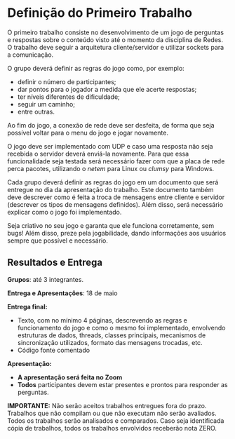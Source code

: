 # Definição do Primeiro Trabalho

O primeiro trabalho consiste no desenvolvimento de um jogo de perguntas e respostas sobre o conteúdo visto até o momento da disciplina de Redes. O trabalho deve seguir a arquitetura cliente/servidor e utilizar sockets para a comunicação.

O grupo deverá definir as regras do jogo como, por exemplo:
* definir o número de participantes;
* dar pontos para o jogador a medida que ele acerte respostas;
* ter níveis diferentes de dificuldade;
* seguir um caminho;
* entre outras.

Ao fim do jogo, a conexão de rede deve ser desfeita, de forma que seja possível voltar para o menu do jogo e jogar novamente.

O jogo deve ser implementado com UDP e caso uma resposta não seja recebida o servidor deverá enviá-la novamente. Para que essa funcionalidade seja testada será necessário fazer com que a placa de rede perca pacotes, utilizando o *netem* para Linux ou *clumsy* para Windows.

Cada grupo deverá definir as regras do jogo em um documento que será entregue no dia da apresentação do trabalho. Este documento também deve descrever como é feita a troca de mensagens entre cliente e servidor (descrever os tipos de mensagens definidos). Além disso, será necessário explicar como o jogo foi implementado.

Seja criativo no seu jogo e garanta que ele funciona corretamente, sem bugs! Além disso, preze pela jogabilidade, dando informações aos usuários sempre que possível e necessário.

## Resultados e Entrega

**Grupos**: até 3 integrantes.

**Entrega e Apresentações**: 18 de maio

**Entrega final:**
* Texto, com no mínimo 4 páginas, descrevendo as regras e funcionamento do jogo e como o mesmo foi implementado, envolvendo estruturas de dados, threads, classes principais, mecanismos de sincronização utilizados, formato das mensagens trocadas, etc.
* Código fonte comentado

**Apresentação:**
* **A apresentação será feita no Zoom**
* **Todos** participantes devem estar presentes e prontos para responder as perguntas.

**IMPORTANTE:** Não serão aceitos trabalhos entregues fora do prazo. Trabalhos que não compilam ou que não executam não serão avaliados. Todos os trabalhos serão analisados e comparados. Caso seja identificada cópia de trabalhos, todos os trabalhos envolvidos receberão nota ZERO.